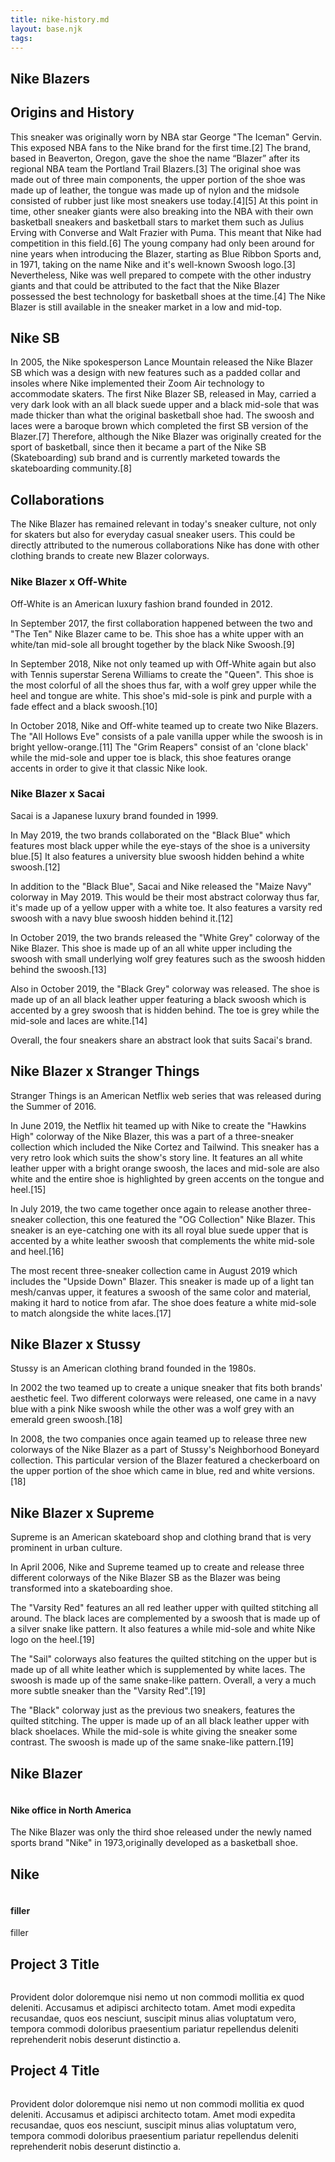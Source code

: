 ```yaml
---
title: nike-history.md
layout: base.njk
tags:
---
```





<section>
  <h1>Nike Blazers</h1>

<h2>Origins and History</h2>

  <p>This sneaker was originally worn by NBA star George "The Iceman" Gervin. This exposed NBA fans to the Nike brand for the first time.[2] The brand, based in Beaverton, Oregon, gave the shoe the name “Blazer” after its regional NBA team the Portland Trail Blazers.[3] The original shoe was made out of three main components, the upper portion of the shoe was made up of leather, the tongue was made up of nylon and the midsole consisted of rubber just like most sneakers use today.[4][5] At this point in time, other sneaker giants were also breaking into the NBA with their own basketball sneakers and basketball stars to market them such as Julius Erving with Converse and Walt Frazier with Puma. This meant that Nike had competition in this field.[6] The young company had only been around for nine years when introducing the Blazer, starting as Blue Ribbon Sports and, in 1971, taking on the name Nike and it's well-known Swoosh logo.[3] Nevertheless, Nike was well prepared to compete with the other industry giants and that could be attributed to the fact that the Nike Blazer possessed the best technology for basketball shoes at the time.[4] The Nike Blazer is still available in the sneaker market in a low and mid-top.</p>



<h2>Nike SB</h2>
  <p>In 2005, the Nike spokesperson Lance Mountain released the Nike Blazer SB which was a design with new features such as a padded collar and insoles where Nike implemented their Zoom Air technology to accommodate skaters. The first Nike Blazer SB, released in May, carried a very dark look with an all black suede upper and a black mid-sole that was made thicker than what the original basketball shoe had. The swoosh and laces were a baroque brown which completed the first SB version of the Blazer.[7] Therefore, although the Nike Blazer was originally created for the sport of basketball, since then it became a part of the Nike SB (Skateboarding) sub brand and is currently marketed towards the skateboarding community.[8]</p>

<h2>Collaborations</h2>

<p>The Nike Blazer has remained relevant in today's sneaker culture, not only for skaters but also for everyday casual sneaker users. This could be directly attributed to the numerous collaborations Nike has done with other clothing brands to create new Blazer colorways. </p>

<h3>Nike Blazer x Off-White</h3>
<p> Off-White is an American luxury fashion brand founded in 2012.

In September 2017, the first collaboration happened between the two and "The Ten" Nike Blazer came to be. This shoe has a white upper with an white/tan mid-sole all brought together by the black Nike Swoosh.[9]

In September 2018, Nike not only teamed up with Off-White again but also with Tennis superstar Serena Williams to create the "Queen". This shoe is the most colorful of all the shoes thus far, with a wolf grey upper while the heel and tongue are white. This shoe's mid-sole is pink and purple with a fade effect and a black swoosh.[10]

In October 2018, Nike and Off-white teamed up to create two Nike Blazers. The "All Hollows Eve" consists of a pale vanilla upper while the swoosh is in bright yellow-orange.[11] The "Grim Reapers" consist of an 'clone black' while the mid-sole and upper toe is black, this shoe features orange accents in order to give it that classic Nike look.</p>

<h3>Nike Blazer x Sacai</h3>
<p>Sacai is a Japanese luxury brand founded in 1999.

In May 2019, the two brands collaborated on the "Black Blue" which features most black upper while the eye-stays of the shoe is a university blue.[5] It also features a university blue swoosh hidden behind a white swoosh.[12]

In addition to the "Black Blue", Sacai and Nike released the "Maize Navy" colorway in May 2019. This would be their most abstract colorway thus far, it's made up of a yellow upper with a white toe. It also features a varsity red swoosh with a navy blue swoosh hidden behind it.[12]

In October 2019, the two brands released the "White Grey" colorway of the Nike Blazer. This shoe is made up of an all white upper including the swoosh with small underlying wolf grey features such as the swoosh hidden behind the swoosh.[13]

Also in October 2019, the "Black Grey" colorway was released. The shoe is made up of an all black leather upper featuring a black swoosh which is accented by a grey swoosh that is hidden behind. The toe is grey while the mid-sole and laces are white.[14]

Overall, the four sneakers share an abstract look that suits Sacai's brand.</p>

<h2>Nike Blazer x Stranger Things</h2>
  <p>Stranger Things is an American Netflix web series that was released during the Summer of 2016.

In June 2019, the Netflix hit teamed up with Nike to create the "Hawkins High" colorway of the Nike Blazer, this was a part of a three-sneaker collection which included the Nike Cortez and Tailwind. This sneaker has a very retro look which suits the show's story line. It features an all white leather upper with a bright orange swoosh, the laces and mid-sole are also white and the entire shoe is highlighted by green accents on the tongue and heel.[15]

In July 2019, the two came together once again to release another three-sneaker collection, this one featured the "OG Collection" Nike Blazer. This sneaker is an eye-catching one with its all royal blue suede upper that is accented by a white leather swoosh that complements the white mid-sole and heel.[16]

The most recent three-sneaker collection came in August 2019 which includes the "Upside Down" Blazer. This sneaker is made up of a light tan mesh/canvas upper, it features a swoosh of the same color and material, making it hard to notice from afar. The shoe does feature a white mid-sole to match alongside the white laces.[17]</p>

<h2>Nike Blazer x Stussy</h2>
  <p>Stussy is an American clothing brand founded in the 1980s.

In 2002 the two teamed up to create a unique sneaker that fits both brands' aesthetic feel. Two different colorways were released, one came in a navy blue with a pink Nike swoosh while the other was a wolf grey with an emerald green swoosh.[18]

In 2008, the two companies once again teamed up to release three new colorways of the Nike Blazer as a part of Stussy's Neighborhood Boneyard collection. This particular version of the Blazer featured a checkerboard on the upper portion of the shoe which came in blue, red and white versions.[18]</p>

<h2>Nike Blazer x Supreme</h2>
  <p>Supreme is an American skateboard shop and clothing brand that is very prominent in urban culture.

In April 2006, Nike and Supreme teamed up to create and release three different colorways of the Nike Blazer SB as the Blazer was being transformed into a skateboarding shoe.

The "Varsity Red" features an all red leather upper with quilted stitching all around. The black laces are complemented by a swoosh that is made up of a silver snake like pattern. It also features a while mid-sole and white Nike logo on the heel.[19]

The "Sail" colorways also features the quilted stitching on the upper but is made up of all white leather which is supplemented by white laces. The swoosh is made up of the same snake-like pattern. Overall, a very a much more subtle sneaker than the "Varsity Red".[19]

The "Black" colorway just as the previous two sneakers, features the quilted stitching. The upper is made up of an all black leather upper with black shoelaces. While the mid-sole is white giving the sneaker some contrast. The swoosh is made up of the same snake-like pattern.[19]</p>
  
</section>
  </section>

<footer class="page-footer">
  
<div class="page-projects">
  <section class="project">
    <h2>Nike Blazer</h2>
    <div class="project-image">
      <img src="Nike Blazer.jpg" alt="">
    </div>
    </p>
  </section>
  <section class="project-text">
  <h4>Nike office in North America</h4>
  <p>The Nike Blazer was only the third shoe released under the newly named sports brand "Nike" in 1973,originally developed as a basketball shoe.</p>
  </section>
  <section class="project">
    <h2>Nike </h2>
    <div class="project-image">
      <img src="NikeVariousShoesCircle.jpg" alt="">
    </div>
  </section>
  <section class="project-text">
  <h4>filler</h4>
  <p>filler</p>
  </section>
  <section class="project">
    <h2>Project 3 Title</h2>
    <div class="project-image">
      <img src="https://place-hold.it/600" alt="">
    </div>
  </section>
  <section class="project-text">
  <p>Provident dolor doloremque nisi nemo ut non commodi mollitia ex quod deleniti. Accusamus et adipisci architecto totam. Amet modi expedita recusandae, quos eos nesciunt, suscipit minus alias voluptatum vero, tempora commodi doloribus praesentium pariatur repellendus deleniti reprehenderit nobis deserunt distinctio a.</p>
  </section>
  <section class="project">
    <h2>Project 4 Title</h2>
    <div class="project-image">
      <img src="https://place-hold.it/600" alt="">
    </div>
  </section>
  <section class="project-text">
  <p>Provident dolor doloremque nisi nemo ut non commodi mollitia ex quod deleniti. Accusamus et adipisci architecto totam. Amet modi expedita recusandae, quos eos nesciunt, suscipit minus alias voluptatum vero, tempora commodi doloribus praesentium pariatur repellendus deleniti reprehenderit nobis deserunt distinctio a.</p>
  </section>
  
</div>
  
</footer>